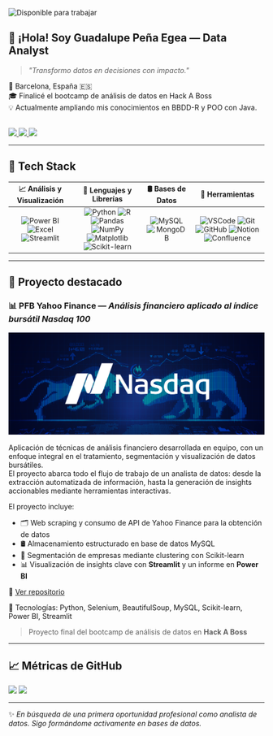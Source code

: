 ![Disponible para trabajar](https://img.shields.io/badge/Disponible%20para%20trabajar-S%C3%AD-brightgreen)

## 👋 ¡Hola! Soy Guadalupe Peña Egea — Data Analyst

> *"Transformo datos en decisiones con impacto."*

📍 Barcelona, España 🇪🇸  
🎓 Finalicé el bootcamp de análisis de datos en Hack A Boss  
💡 Actualmente ampliando mis conocimientos en BBDD-R y POO con Java.

<br>

<div align="left">
  
  <a href="mailto:penaegeaguadalupe@gmail.com" target="_blank">
    <img src="https://img.shields.io/static/v1?message=Email&logo=gmail&label=&color=D14836&logoColor=white&labelColor=&style=for-the-badge" height="27" />
  </a>
  <a href="https://www.linkedin.com/in/guadalupe-p-egea/" target="_blank">
    <img src="https://img.shields.io/static/v1?message=LinkedIn&logo=linkedin&label=&color=0077B5&logoColor=white&style=for-the-badge" height="27" />
  </a>
  <a href="https://github.com/AdaXana" target="_blank">
    <img src="https://img.shields.io/static/v1?message=GitHub&logo=github&label=&color=24292e&logoColor=white&style=for-the-badge" height="27" />
  </a>

</div>

---

## 🧰 Tech Stack

| 📈 **Análisis y Visualización** | 🐍 **Lenguajes y Librerías** | 🛢️ **Bases de Datos** | 🔧 **Herramientas** |
|:-------------------------------:|:-----------------------------:|:----------------------:|:--------------------:|
| ![Power BI](https://img.shields.io/badge/Power%20BI-F2C811?style=flat&logo=powerbi&logoColor=black) ![Excel](https://img.shields.io/badge/Excel-217346?style=flat&logo=microsoft-excel&logoColor=white) ![Streamlit](https://img.shields.io/badge/Streamlit-FF4B4B?style=flat&logo=streamlit&logoColor=white) | ![Python](https://img.shields.io/badge/Python-3776AB?style=flat&logo=python&logoColor=white) ![R](https://img.shields.io/badge/R-276DC3?style=flat&logo=r&logoColor=white) ![Pandas](https://img.shields.io/badge/Pandas-150458?style=flat&logo=pandas&logoColor=white) ![NumPy](https://img.shields.io/badge/NumPy-013243?style=flat&logo=numpy&logoColor=white) ![Matplotlib](https://img.shields.io/badge/Matplotlib-ffffff?style=flat&logo=matplotlib&logoColor=black) ![Scikit-learn](https://img.shields.io/badge/Scikit--learn-F7931E?style=flat&logo=scikit-learn&logoColor=white) | ![MySQL](https://img.shields.io/badge/MySQL-005C84?style=flat&logo=mysql&logoColor=white) ![MongoDB](https://img.shields.io/badge/MongoDB-47A248?style=flat&logo=mongodb&logoColor=white) | ![VSCode](https://img.shields.io/badge/VSCode-007ACC?style=flat&logo=visualstudiocode&logoColor=white) ![Git](https://img.shields.io/badge/Git-F05032?style=flat&logo=git&logoColor=white) ![GitHub](https://img.shields.io/badge/GitHub-181717?style=flat&logo=github&logoColor=white) ![Notion](https://img.shields.io/badge/Notion-000000?style=flat&logo=notion&logoColor=white) ![Confluence](https://img.shields.io/badge/Confluence-172B4D?style=flat&logo=confluence&logoColor=white) |



---
## 📁 Proyecto destacado

### 📊 **PFB Yahoo Finance** — *Análisis financiero aplicado al índice bursátil Nasdaq 100* 

![Portada del proyecto](https://raw.githubusercontent.com/1991Elsa/PFB/refs/heads/main/Portada_Streamlit_Nasdaq100.png)

Aplicación de técnicas de análisis financiero desarrollada en equipo, con un enfoque integral en el tratamiento, segmentación y visualización de datos bursátiles.  
El proyecto abarca todo el flujo de trabajo de un analista de datos: desde la extracción automatizada de información, hasta la generación de insights accionables mediante herramientas interactivas.



 El proyecto incluye:

- 🗂️ Web scraping y consumo de API de Yahoo Finance para la obtención de datos
- 🛢️ Almacenamiento estructurado en base de datos MySQL
- 🧠 Segmentación de empresas mediante clustering con Scikit-learn
- 📊 Visualización de insights clave con **Streamlit** y un informe en **Power BI**

🔗 [Ver repositorio](https://github.com/AdaXana/PFB)


🔧 Tecnologías: Python, Selenium, BeautifulSoup, MySQL, Scikit-learn, Power BI, Streamlit

> Proyecto final del bootcamp de análisis de datos en **Hack A Boss**


---

## 📈 Métricas de GitHub

<div align="left">
  <img src="https://streak-stats.demolab.com?user=AdaXana&theme=default&hide_border=true&border_radius=5" height="140" />
  <img src="https://github-readme-stats.vercel.app/api/top-langs/?username=AdaXana&layout=compact&langs_count=6&theme=default&hide_border=true" height="140" />
</div>

---

✨ *En búsqueda de una primera oportunidad profesional como analista de datos. Sigo formándome activamente en bases de datos.*
